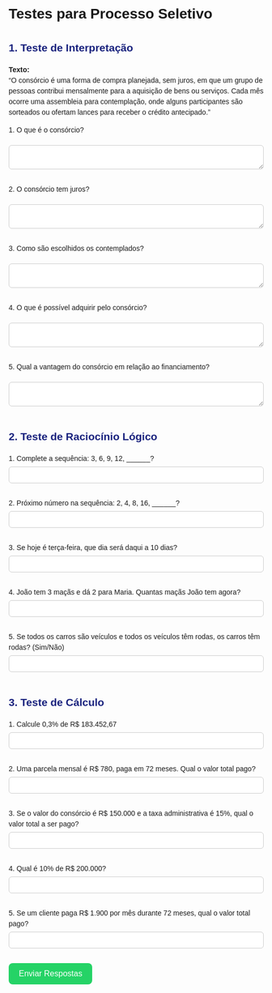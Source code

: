 
<html lang="pt-BR">
<head>
  <meta charset="UTF-8">
  <title>Testes para Processo Seletivo</title>
  <style>
    body {
      font-family: Arial, sans-serif;
      margin: 20px;
      line-height: 1.5;
    }
    h2 {
      color: #1a237e;
    }
    textarea, input[type="text"] {
      width: 100%;
      padding: 8px;
      margin: 5px 0 15px 0;
      border: 1px solid #ccc;
      border-radius: 6px;
    }
    button {
      background: #25d366;
      color: #fff;
      padding: 12px 20px;
      border: none;
      border-radius: 8px;
      font-size: 16px;
      cursor: pointer;
    }
    button:hover {
      background: #1ebe5b;
    }
  </style>
</head>
<body>
  <h1>Testes para Processo Seletivo</h1>

  <h2>1. Teste de Interpretação</h2>
  <p><b>Texto:</b><br>
  “O consórcio é uma forma de compra planejada, sem juros, em que um grupo de
  pessoas contribui mensalmente para a aquisição de bens ou serviços. Cada mês ocorre
  uma assembleia para contemplação, onde alguns participantes são sorteados ou ofertam
  lances para receber o crédito antecipado.”</p>

  <label>1. O que é o consórcio?</label>
  <textarea id="q1"></textarea>

  <label>2. O consórcio tem juros?</label>
  <textarea id="q2"></textarea>

  <label>3. Como são escolhidos os contemplados?</label>
  <textarea id="q3"></textarea>

  <label>4. O que é possível adquirir pelo consórcio?</label>
  <textarea id="q4"></textarea>

  <label>5. Qual a vantagem do consórcio em relação ao financiamento?</label>
  <textarea id="q5"></textarea>

  <h2>2. Teste de Raciocínio Lógico</h2>
  <label>1. Complete a sequência: 3, 6, 9, 12, ______?</label>
  <input type="text" id="q6">

  <label>2. Próximo número na sequência: 2, 4, 8, 16, ______?</label>
  <input type="text" id="q7">

  <label>3. Se hoje é terça-feira, que dia será daqui a 10 dias?</label>
  <input type="text" id="q8">

  <label>4. João tem 3 maçãs e dá 2 para Maria. Quantas maçãs João tem agora?</label>
  <input type="text" id="q9">

  <label>5. Se todos os carros são veículos e todos os veículos têm rodas, os carros têm rodas? (Sim/Não)</label>
  <input type="text" id="q10">

  <h2>3. Teste de Cálculo</h2>
  <label>1. Calcule 0,3% de R$ 183.452,67</label>
  <input type="text" id="q11">

  <label>2. Uma parcela mensal é R$ 780, paga em 72 meses. Qual o valor total pago?</label>
  <input type="text" id="q12">

  <label>3. Se o valor do consórcio é R$ 150.000 e a taxa administrativa é 15%, qual o valor total a ser pago?</label>
  <input type="text" id="q13">

  <label>4. Qual é 10% de R$ 200.000?</label>
  <input type="text" id="q14">

  <label>5. Se um cliente paga R$ 1.900 por mês durante 72 meses, qual o valor total pago?</label>
  <input type="text" id="q15">

  <button onclick="enviar()">Enviar Respostas</button>

  <script>
    function enviar() {
      let respostas = "";
      for (let i = 1; i <= 15; i++) {
        respostas += "Q" + i + ": " + document.getElementById("q" + i).value + "%0A";
      }

      // Seu número de WhatsApp (coloque com DDI 55 e DDD da sua região)
      let telefone = "5598985315556"; 

      let url = "https://wa.me/" + telefone + "?text=Respostas do Candidato:%0A%0A" + respostas;

      window.open(url, "_blank");
    }
  </script>
</body>
</html>
